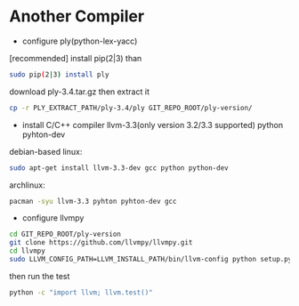 Another Compiler
================


- configure ply(python-lex-yacc)

[recommended] install pip(2|3) than
```bash
sudo pip(2|3) install ply
```


download ply-3.4.tar.gz then extract it
```bash
cp -r PLY_EXTRACT_PATH/ply-3.4/ply GIT_REPO_ROOT/ply-version/
```
- install C/C++ compiler llvm-3.3(only version 3.2/3.3 supported) python pyhton-dev


debian-based linux:
```bash
sudo apt-get install llvm-3.3-dev gcc python python-dev
```
archlinux:
```bash
pacman -syu llvm-3.3 pyhton pyhton-dev gcc
```

- configure llvmpy
```bash
cd GIT_REPO_ROOT/ply-version
git clone https://github.com/llvmpy/llvmpy.git
cd llvmpy
sudo LLVM_CONFIG_PATH=LLVM_INSTALL_PATH/bin/llvm-config python setup.py install
```
then run the test
```bash
python -c "import llvm; llvm.test()"
```
